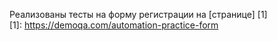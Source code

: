 Реализованы тесты на форму регистрации на [странице] [1]  
[1]: https://demoqa.com/automation-practice-form
